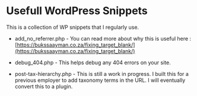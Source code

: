 # Usefull WordPress Snippets
This is a collection of WP snippets that I regularly use.

- add_no_referrer.php - You can read more about why this is useful here : [https://bukssaayman.co.za/fixing_target_blank/](https://bukssaayman.co.za/fixing_target_blank/)

- debug_404.php - This helps debug any 404 errors on your site.

- post-tax-hierarchy.php - This is still a work in progress. I built this for a previous employer to add taxonomy terms in the URL. I will eventually convert this to a plugin.